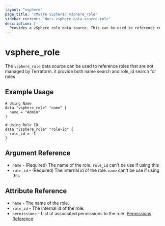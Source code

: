 ```yaml
---
layout: "vsphere"
page_title: "VMware vSphere: vsphere_role"
sidebar_current: "docs-vsphere-data-source-role"
description: |-
  Provides a vSphere role data source. This can be used to reference roles not managed in Terraform.
---
```


# vsphere\_role

The `vsphere_role` data source can be used to reference roles that are not managed by Terraform.
it provide both name search and role_id search for roles

## Example Usage

```hcl
# Using Name
data "vsphere_role" "name" {
  name = "Admin"
}

# Using Role ID
data "vsphere_role" "role-id" {
  role_id = -1
}
```

## Argument Reference

* `name` - (Required) The name of the role. `role_id` can't be use if using this
* `role_id` - (Required) The internal id of the role. `name` can't be use if using this

## Attribute Reference

* `name` - The name of the role.
* `role_id` - The internal id of the role.
* `permissions` - List of associated permissions to the role. [Permissions Reference](https://github.com/terraform/terraform-provider-vsphere/blob/f-role-permissions/vsphere/internal/helper/role/role_helper.go#L13)
